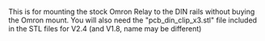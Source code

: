 This is for mounting the stock Omron Relay to the DIN rails without buying the Omron mount. You will also need the "pcb_din_clip_x3.stl" file included in the STL files for V2.4 (and V1.8, name may be different)
